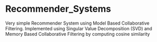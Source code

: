 # Recommender_Systems

Very simple Recommender System using Model Based Collaborative Filtering.  Implemented using Singular Value Decomposition (SVD) and Memory Based Collaborative Filtering by computing cosine similarity


